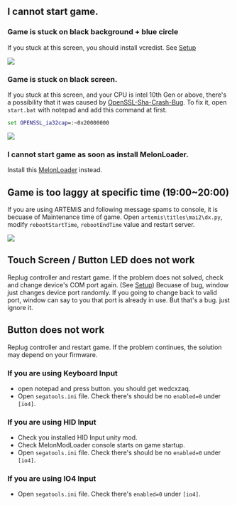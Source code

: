 
## I cannot start game.

### Game is stuck on black background + blue circle
If you stuck at this screen, you should install vcredist. See [Setup](/document/Setup.md)

![](</attachment/image/CannotStartGame_1.png>)

### Game is stuck on black screen. 
If you stuck at this screen, and your CPU is intel 10th Gen or above, there's a possibility that it was caused by [OpenSSL-Sha-Crash-Bug](https://www.intel.com/content/www/us/en/developer/articles/troubleshooting/openssl-sha-crash-bug-requires-application-update.html).
To fix it, open `start.bat` with notepad and add this command at first. 
```bat
set OPENSSL_ia32cap=:~0x20000000
```

![](</attachment/image/CannotStartGame_2.png>)

### I cannot start game as soon as install MelonLoader.
Install this [MelonLoader](</attachment/file/driver/MelonLoader.zip> "download") instead.

## Game is too laggy at specific time (19:00~20:00)
If you are using ARTEMiS and following message spams to console, it is becuase of Maintenance time of game.
Open `artemis\titles\mai2\dx.py`, modify `rebootStartTime`, `rebootEndTime` value and restart server.

![](</attachment/image/TooLaggy_1.png>)

## Touch Screen / Button LED does not work

Replug controller and restart game.
If the problem does not solved, check and change device's COM port again. (See [Setup](/document/Setup.md))
Becuase of bug, window just changes device port randomly. If you going to change back to valid port, window can say to you that port is already in use. But that's a bug. just ignore it.

## Button does not work

Replug controller and restart game.
If the problem continues, the solution may depend on your firmware.

### If you are using Keyboard Input
- open notepad and press button. you should get wedcxzaq.
- Open `segatools.ini` file. Check there's should be no `enabled=0` under `[io4]`.
### If you are using HID Input
- Check you installed HID Input unity mod.
- Check MelonModLoader console starts on game startup.
- Open `segatools.ini` file. Check there's should be no `enabled=0` under `[io4]`.
### If you are using IO4 Input
- Open `segatools.ini` file. Check there's `enabled=0` under `[io4]`.
